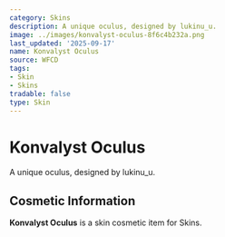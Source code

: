 ```yaml
---
category: Skins
description: A unique oculus, designed by lukinu_u.
image: ../images/konvalyst-oculus-8f6c4b232a.png
last_updated: '2025-09-17'
name: Konvalyst Oculus
source: WFCD
tags:
- Skin
- Skins
tradable: false
type: Skin
---
```


# Konvalyst Oculus

A unique oculus, designed by lukinu_u.

## Cosmetic Information

**Konvalyst Oculus** is a skin cosmetic item for Skins.

